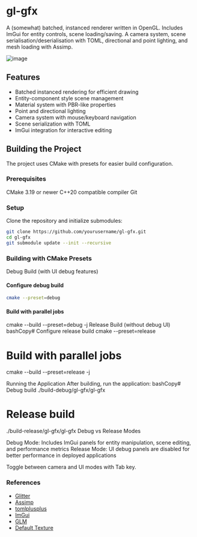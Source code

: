 # gl-gfx

A (somewhat) batched, instanced renderer written in OpenGL. Includes ImGui for entity controls, scene loading/saving. A camera system, scene serialisation/deserialisation with TOML, directional and point lighting, and mesh loading with Assimp.

![image](https://github.com/user-attachments/assets/d568f0d8-2d2e-4cd9-b331-57321c13e8b5)

## Features

- Batched instanced rendering for efficient drawing
- Entity-component style scene management
- Material system with PBR-like properties
- Point and directional lighting
- Camera system with mouse/keyboard navigation
- Scene serialization with TOML
- ImGui integration for interactive editing

## Building the Project

The project uses CMake with presets for easier build configuration.

### Prerequisites

CMake 3.19 or newer
C++20 compatible compiler
Git

### Setup
Clone the repository and initialize submodules:

```sh
git clone https://github.com/yourusername/gl-gfx.git
cd gl-gfx
git submodule update --init --recursive
```

### Building with CMake Presets
Debug Build (with UI debug features)

#### Configure debug build
```sh
cmake --preset=debug
```

#### Build with parallel jobs
cmake --build --preset=debug -j
Release Build (without debug UI)
bashCopy# Configure release build
cmake --preset=release

# Build with parallel jobs
cmake --build --preset=release -j

Running the Application
After building, run the application:
bashCopy# Debug build
./build-debug/gl-gfx/gl-gfx

# Release build
./build-release/gl-gfx/gl-gfx
Debug vs Release Modes

Debug Mode: Includes ImGui panels for entity manipulation, scene editing, and performance metrics
Release Mode: UI debug panels are disabled for better performance in deployed applications

Toggle between camera and UI modes with Tab key.

### References

- [Glitter](https://github.com/Polytonic/Glitter)
- [Assimp](https://github.com/assimp/assimp)
- [tomlplusplus](https://github.com/marzer/tomlplusplus)
- [ImGui](https://github.com/ocornut/imgui)
- [GLM](https://github.com/g-truc/glm)
- [Default Texture](https://polyhaven.com/a/rebar_reinforced_concrete)
